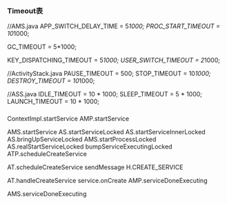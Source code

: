 

### Timeout表

//AMS.java
APP_SWITCH_DELAY_TIME = 5*1000;
PROC_START_TIMEOUT = 10*1000;


GC_TIMEOUT = 5*1000;


KEY_DISPATCHING_TIMEOUT = 5*1000;
USER_SWITCH_TIMEOUT = 2*1000;

//ActivityStack.java
PAUSE_TIMEOUT = 500;
STOP_TIMEOUT = 10*1000;
DESTROY_TIMEOUT = 10*1000;

//ASS.java
IDLE_TIMEOUT = 10 * 1000;
SLEEP_TIMEOUT = 5 * 1000;
LAUNCH_TIMEOUT = 10 * 1000;


###


ContextImpl.startService
AMP.startService

AMS.startService
AS.startServiceLocked
AS.startServiceInnerLocked
AS.bringUpServiceLocked
    AMS.startProcessLocked
    AS.realStartServiceLocked
        bumpServiceExecutingLocked
        ATP.scheduleCreateService
        
AT.scheduleCreateService
    sendMessage H.CREATE_SERVICE
        
        
AT.handleCreateService
    service.onCreate
    AMP.serviceDoneExecuting
    
AMS.serviceDoneExecuting
